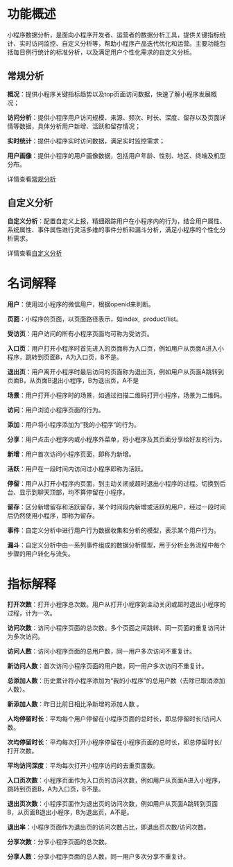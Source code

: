 # 功能概述

小程序数据分析，是面向小程序开发者、运营者的数据分析工具，提供关键指标统计、实时访问监控、自定义分析等，帮助小程序产品迭代优化和运营。主要功能包括每日例行统计的标准分析，以及满足用户个性化需求的自定义分析。

## 常规分析

**概况**：提供小程序关键指标趋势以及top页面访问数据，快速了解小程序发展概况；

**访问分析**：提供小程序用户访问规模、来源、频次、时长、深度、留存以及页面详情等数据，具体分析用户新增、活跃和留存情况；

**实时统计**：提供小程序实时访问数据，满足实时监控需求；

**用户画像**：提供小程序的用户画像数据，包括用户年龄、性别、地区、终端及机型分布。

详情查看[常规分析](./regular/README.md)



## 自定义分析

**自定义分析**：配置自定义上报，精细跟踪用户在小程序内的行为，结合用户属性、系统属性、事件属性进行灵活多维的事件分析和漏斗分析，满足小程序的个性化分析需求。

详情查看[自定义分析](./custom/README.md)


# 名词解释

**用户**：使用过小程序的微信用户，根据openid来判断。

**页面**：小程序的页面，以页面路径表示，如index,  product/list。

**受访页**：用户访问的所有小程序页面均可称为受访页。

**入口页**：用户打开小程序时首先进入的页面称为入口页，例如用户从页面A进入小程序，跳转到页面B，A为入口页，B不是。

**退出页**：用户离开小程序时最后访问的页面称为退出页，例如用户从页面A跳转到页面B，从页面B退出小程序，B为退出页，A不是

**场景**：用户打开小程序时的场景，如通过扫描二维码打开小程序，场景为二维码。

**访问**：用户浏览小程序页面的行为。

**添加**：用户将小程序添加为”我的小程序“的行为。

**分享**：用户点击小程序内或小程序外菜单，将小程序及其页面分享给好友的行为。

**新增**：用户首次访问小程序页面，即称为新增。

**活跃**：用户在一段时间内访问过小程序即称为活跃。

**停留**：用户从打开小程序内页面，到主动关闭或超时退出小程序的过程。切换到后台、显示到聊天顶部，均不算停留在小程序。

**留存**：区分新增留存和活跃留存，某个时间段内新增或活跃的用户，经过一段时间后仍然使用小程序，即称为留存。

**事件**：自定义分析中进行用户行为数据收集和分析的模型，表示某个用户行为。

**漏斗**：自定义分析中由一系列事件组成的数据分析模型，用于分析业务流程中每个步骤的用户转化与流失。



# 指标解释

**打开次数**：打开小程序总次数。用户从打开小程序到主动关闭或超时退出小程序的过程，计为一次。

**访问次数**：访问小程序页面的总次数。多个页面之间跳转、同一页面的重复访问计为多次访问。

**访问人数**：访问小程序页面的总用户数，同一用户多次访问不重复计。

**新访问人数**：首次访问小程序页面的用户数，同一用户多次访问不重复计。

**总添加人数**：历史累计将小程序添加为“我的小程序”的总用户数（去除已取消添加人数）。

**新添加人数**：昨日比前日相比净新增的添加人数 。

**人均停留时长**：平均每个用户停留在小程序页面的总时长，即总停留时长/访问人数。

**次均停留时长**：平均每次打开小程序停留在小程序页面的总时长，即总停留时长/打开次数。

**平均访问深度**：平均每次打开小程序访问的去重页面数。

**入口页次数**：小程序页面作为入口页的访问次数，例如用户从页面A进入小程序，跳转到页面B，A为入口页，B不是。

**退出页次数**：小程序页面作为退出页的访问次数，例如用户从页面A跳转到页面B，从页面B退出小程序，B为退出页，A不是。

**退出率**：小程序页面作为退出页的访问次数占比，即退出页次数/访问次数。

**分享次数**：分享小程序页面的总次数。

**分享人数**：分享小程序页面的总人数，同一用户多次分享不重复计。
